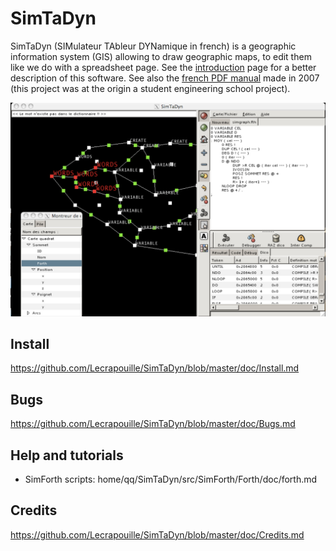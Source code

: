 # SimTaDyn

SimTaDyn (SIMulateur TAbleur DYNamique in french) is a geographic information system (GIS) allowing to draw geographic maps, to edit them like we do with a spreadsheet page. See the [introduction](https://github.com/Lecrapouille/SimTaDyn/blob/master/doc/SimTaDyn.md) page for a better description of this software. See also the [french PDF manual](https://github.com/Lecrapouille/SimTaDyn/blob/Original-Version-EPITA-2004/doc/Simtadyn-Manuel.pdf) made in 2007 (this project was at the origin a student engineering school project).

![alt tag](https://github.com/Lecrapouille/SimTaDyn/blob/master/doc/SimTaDyn.jpg)

## Install

https://github.com/Lecrapouille/SimTaDyn/blob/master/doc/Install.md

## Bugs

https://github.com/Lecrapouille/SimTaDyn/blob/master/doc/Bugs.md

## Help and tutorials

* SimForth scripts: home/qq/SimTaDyn/src/SimForth/Forth/doc/forth.md

## Credits

https://github.com/Lecrapouille/SimTaDyn/blob/master/doc/Credits.md


